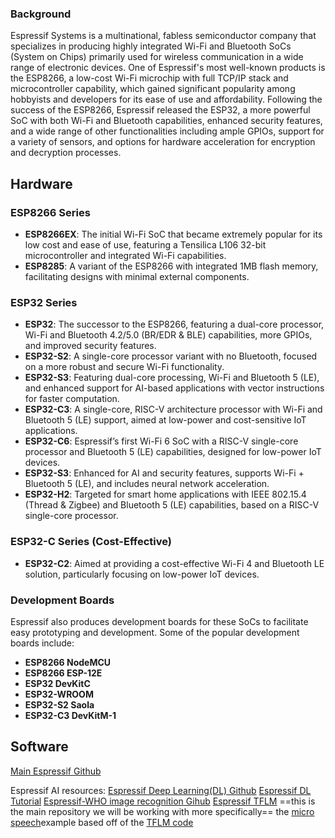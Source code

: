 
### Background
Espressif Systems is a multinational, fabless semiconductor company that specializes in producing highly integrated Wi-Fi and Bluetooth SoCs (System on Chips) primarily used for wireless communication in a wide range of electronic devices. One of Espressif's most well-known products is the ESP8266, a low-cost Wi-Fi microchip with full TCP/IP stack and microcontroller capability, which gained significant popularity among hobbyists and developers for its ease of use and affordability. Following the success of the ESP8266, Espressif released the ESP32, a more powerful SoC with both Wi-Fi and Bluetooth capabilities, enhanced security features, and a wide range of other functionalities including ample GPIOs, support for a variety of sensors, and options for hardware acceleration for encryption and decryption processes.

## Hardware
### ESP8266 Series

- **ESP8266EX**: The initial Wi-Fi SoC that became extremely popular for its low cost and ease of use, featuring a Tensilica L106 32-bit microcontroller and integrated Wi-Fi capabilities.
- **ESP8285**: A variant of the ESP8266 with integrated 1MB flash memory, facilitating designs with minimal external components.

### ESP32 Series

- **ESP32**: The successor to the ESP8266, featuring a dual-core processor, Wi-Fi and Bluetooth 4.2/5.0 (BR/EDR & BLE) capabilities, more GPIOs, and improved security features.
- **ESP32-S2**: A single-core processor variant with no Bluetooth, focused on a more robust and secure Wi-Fi functionality.
- **ESP32-S3**: Featuring dual-core processing, Wi-Fi and Bluetooth 5 (LE), and enhanced support for AI-based applications with vector instructions for faster computation.
- **ESP32-C3**: A single-core, RISC-V architecture processor with Wi-Fi and Bluetooth 5 (LE) support, aimed at low-power and cost-sensitive IoT applications.
- **ESP32-C6**: Espressif’s first Wi-Fi 6 SoC with a RISC-V single-core processor and Bluetooth 5 (LE) capabilities, designed for low-power IoT devices.
- **ESP32-S3**: Enhanced for AI and security features, supports Wi-Fi + Bluetooth 5 (LE), and includes neural network acceleration.
- **ESP32-H2**: Targeted for smart home applications with IEEE 802.15.4 (Thread & Zigbee) and Bluetooth 5 (LE) capabilities, based on a RISC-V single-core processor.

### ESP32-C Series (Cost-Effective)

- **ESP32-C2**: Aimed at providing a cost-effective Wi-Fi 4 and Bluetooth LE solution, particularly focusing on low-power IoT devices.

### Development Boards

Espressif also produces development boards for these SoCs to facilitate easy prototyping and development. Some of the popular development boards include:

- **ESP8266 NodeMCU**  
- **ESP8266 ESP-12E**
- **ESP32 DevKitC**
- **ESP32-WROOM** 
- **ESP32-S2 Saola**
- **ESP32-C3 DevKitM-1**

## Software

[Main Espressif Github](https://github.com/espressif)

Espressif AI resources:
[Espressif Deep Learning(DL) Github](https://github.com/espressif/esp-dl) 
[Espressif DL Tutorial](https://docs.espressif.com/projects/esp-dl/en/latest/esp32/introduction.html)
[Espressif-WHO image recognition Gihub](https://github.com/espressif/esp-who?tab=readme-ov-file) 
[Espressif TFLM](https://github.com/espressif/esp-tflite-micro) ==this is the main repository we will be working with more specifically== the
[micro speech](https://github.com/espressif/esp-tflite-micro/tree/6a91f2c4b297744489f3ff12405cbcfe32ff7fd6/examples/micro_speech)example based off of the [TFLM code](https://github.com/tensorflow/tflite-micro/tree/main/tensorflow/lite/micro/examples/micro_speech) 